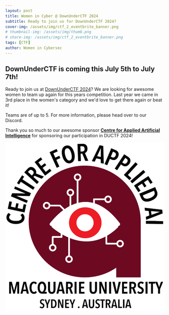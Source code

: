 ```yaml
---
layout: post
title: Women in Cyber @ DownUnderCTF 2024
subtitle: Ready to join us for DownUnderCTF 2024?
cover-img: /assets/img/ctf_2_eventbrite_banner.png
# thumbnail-img: /assets/img/thumb.png
# share-img: /assets/img/ctf_2_eventbrite_banner.png
tags: [CTF]
author: Women in Cybersec
---
```



## DownUnderCTF is coming this July 5th to July 7th!

Ready to join us at [DownUnderCTF 2024](https://downunderctf.com/)? We are looking for awesome women to team up again for this years competition. Last year we came in 3rd place in the women's category and we'd love to get there again or beat it!

Teams are of up to 5. For more information, please head over to our Discord.

Thank you so much to our awesome sponsor [**Centre for Applied Artificial Intelligence**](https://www.mq.edu.au/research/research-centres-groups-and-facilities/centres/centre-for-applied-artificial-intelligence) for sponsoring our participation in DUCTF 2024!

![aai-logo](/assets/img/aai_logo.png)